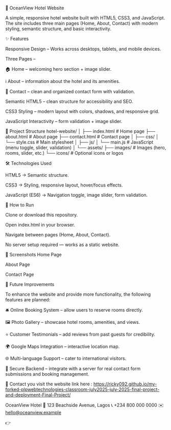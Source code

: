 🌊 OceanView Hotel Website

A simple, responsive hotel website built with HTML5, CSS3, and JavaScript.
The site includes three main pages (Home, About, Contact) with modern styling, semantic structure, and basic interactivity.

✨ Features

Responsive Design – Works across desktops, tablets, and mobile devices.

Three Pages –

🏠 Home – welcoming hero section + image slider.

ℹ️ About – information about the hotel and its amenities.

📩 Contact – clean and organized contact form with validation.

Semantic HTML5 – clean structure for accessibility and SEO.

CSS3 Styling – modern layout with colors, shadows, and responsive grid.

JavaScript Interactivity – form validation + image slider.

📂 Project Structure
hotel-website/
│
├── index.html # Home page
├── about.html # About page
├── contact.html # Contact page
│
├── css/
│ └── style.css # Main stylesheet
│
├── js/
│ └── main.js # JavaScript (menu toggle, slider, validation)
│
└── assets/
├── images/ # Images (hero, rooms, slider, etc.)
└── icons/ # Optional icons or logos

🛠️ Technologies Used

HTML5 → Semantic structure.

CSS3 → Styling, responsive layout, hover/focus effects.

JavaScript (ES6) → Navigation toggle, image slider, form validation.

🚀 How to Run

Clone or download this repository.

Open index.html in your browser.

Navigate between pages (Home, About, Contact).

No server setup required — works as a static website.

📸 Screenshots
Home Page

About Page

Contact Page

🔮 Future Improvements

To enhance the website and provide more functionality, the following features are planned:

🛎️ Online Booking System – allow users to reserve rooms directly.

🖼️ Photo Gallery – showcase hotel rooms, amenities, and views.

⭐ Customer Testimonials – add reviews from past guests for credibility.

🌍 Google Maps Integration – interactive location map.

🌐 Multi-language Support – cater to international visitors.

🔐 Secure Backend – integrate with a server for real contact form submissions and booking management.

📩 Contact you visit the website link here : https://ricky092.github.io/my-forked-plpwebtechnologies-classroom-july2025-july-2025-final-project-and-deployment-Final-Project/

OceanView Hotel
📍 123 Beachside Avenue, Lagos
📞 +234 800 000 0000
✉️ hello@oceanview.example

👉
